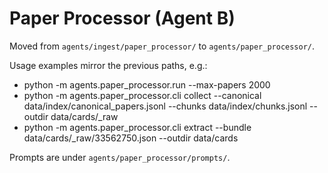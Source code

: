 # Paper Processor (Agent B)

Moved from `agents/ingest/paper_processor/` to `agents/paper_processor/`.

Usage examples mirror the previous paths, e.g.:

- python -m agents.paper_processor.run --max-papers 2000
- python -m agents.paper_processor.cli collect --canonical data/index/canonical_papers.jsonl --chunks data/index/chunks.jsonl --outdir data/cards/_raw
- python -m agents.paper_processor.cli extract --bundle data/cards/_raw/33562750.json --outdir data/cards

Prompts are under `agents/paper_processor/prompts/`.
